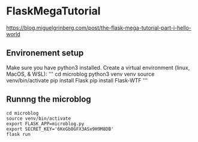 # FlaskMegaTutorial
https://blog.miguelgrinberg.com/post/the-flask-mega-tutorial-part-i-hello-world

## Environement setup
Make sure you have python3 installed.
Create a virtual environment (linux, MacOS, & WSL):
'''
cd microblog
python3 venv venv
source venv/bin/activate
pip install Flask
pip install Flask-WTF
'''

## Runnng the microblog
```
cd microblog
source venv/bin/activate
export FLASK_APP=microblog.py
export SECRET_KEY='6KeGb8GFX3ASx9H9M8DB'
flask run
```
